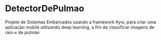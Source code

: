 # DetectorDePulmao
Projeto de Sistemas Embarcados usando a framework Kyvi, para criar uma aplicação mobile utilizando deep learning, a fim de classificar imagens de raio-x de pulmão
